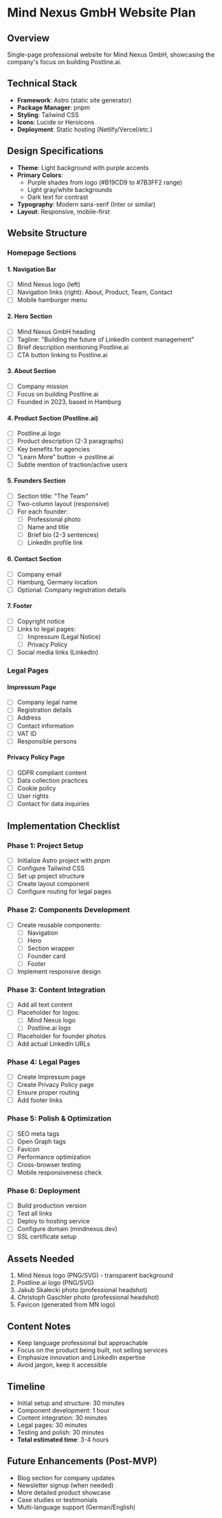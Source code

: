 # Mind Nexus GmbH Website Plan

## Overview
Single-page professional website for Mind Nexus GmbH, showcasing the company's focus on building Postline.ai.

## Technical Stack
- **Framework**: Astro (static site generator)
- **Package Manager**: pnpm
- **Styling**: Tailwind CSS
- **Icons**: Lucide or Heroicons
- **Deployment**: Static hosting (Netlify/Vercel/etc.)

## Design Specifications
- **Theme**: Light background with purple accents
- **Primary Colors**:
  - Purple shades from logo (#B19CD9 to #7B3FF2 range)
  - Light gray/white backgrounds
  - Dark text for contrast
- **Typography**: Modern sans-serif (Inter or similar)
- **Layout**: Responsive, mobile-first

## Website Structure

### Homepage Sections

#### 1. Navigation Bar
- [ ] Mind Nexus logo (left)
- [ ] Navigation links (right): About, Product, Team, Contact
- [ ] Mobile hamburger menu

#### 2. Hero Section
- [ ] Mind Nexus GmbH heading
- [ ] Tagline: "Building the future of LinkedIn content management"
- [ ] Brief description mentioning Postline.ai
- [ ] CTA button linking to Postline.ai

#### 3. About Section
- [ ] Company mission
- [ ] Focus on building Postline.ai
- [ ] Founded in 2023, based in Hamburg

#### 4. Product Section (Postline.ai)
- [ ] Postline.ai logo
- [ ] Product description (2-3 paragraphs)
- [ ] Key benefits for agencies
- [ ] "Learn More" button → postline.ai
- [ ] Subtle mention of traction/active users

#### 5. Founders Section
- [ ] Section title: "The Team"
- [ ] Two-column layout (responsive)
- [ ] For each founder:
  - [ ] Professional photo
  - [ ] Name and title
  - [ ] Brief bio (2-3 sentences)
  - [ ] LinkedIn profile link

#### 6. Contact Section
- [ ] Company email
- [ ] Hamburg, Germany location
- [ ] Optional: Company registration details

#### 7. Footer
- [ ] Copyright notice
- [ ] Links to legal pages:
  - [ ] Impressum (Legal Notice)
  - [ ] Privacy Policy
- [ ] Social media links (LinkedIn)

### Legal Pages

#### Impressum Page
- [ ] Company legal name
- [ ] Registration details
- [ ] Address
- [ ] Contact information
- [ ] VAT ID
- [ ] Responsible persons

#### Privacy Policy Page
- [ ] GDPR compliant content
- [ ] Data collection practices
- [ ] Cookie policy
- [ ] User rights
- [ ] Contact for data inquiries

## Implementation Checklist

### Phase 1: Project Setup
- [ ] Initialize Astro project with pnpm
- [ ] Configure Tailwind CSS
- [ ] Set up project structure
- [ ] Create layout component
- [ ] Configure routing for legal pages

### Phase 2: Components Development
- [ ] Create reusable components:
  - [ ] Navigation
  - [ ] Hero
  - [ ] Section wrapper
  - [ ] Founder card
  - [ ] Footer
- [ ] Implement responsive design

### Phase 3: Content Integration
- [ ] Add all text content
- [ ] Placeholder for logos:
  - [ ] Mind Nexus logo
  - [ ] Postline.ai logo
- [ ] Placeholder for founder photos
- [ ] Add actual LinkedIn URLs

### Phase 4: Legal Pages
- [ ] Create Impressum page
- [ ] Create Privacy Policy page
- [ ] Ensure proper routing
- [ ] Add footer links

### Phase 5: Polish & Optimization
- [ ] SEO meta tags
- [ ] Open Graph tags
- [ ] Favicon
- [ ] Performance optimization
- [ ] Cross-browser testing
- [ ] Mobile responsiveness check

### Phase 6: Deployment
- [ ] Build production version
- [ ] Test all links
- [ ] Deploy to hosting service
- [ ] Configure domain (mindnexus.dev)
- [ ] SSL certificate setup

## Assets Needed
1. Mind Nexus logo (PNG/SVG) - transparent background
2. Postline.ai logo (PNG/SVG)
3. Jakub Skałecki photo (professional headshot)
4. Christoph Gaschler photo (professional headshot)
5. Favicon (generated from MN logo)

## Content Notes
- Keep language professional but approachable
- Focus on the product being built, not selling services
- Emphasize innovation and LinkedIn expertise
- Avoid jargon, keep it accessible

## Timeline
- Initial setup and structure: 30 minutes
- Component development: 1 hour
- Content integration: 30 minutes
- Legal pages: 30 minutes
- Testing and polish: 30 minutes
- **Total estimated time**: 3-4 hours

## Future Enhancements (Post-MVP)
- Blog section for company updates
- Newsletter signup (when needed)
- More detailed product showcase
- Case studies or testimonials
- Multi-language support (German/English)